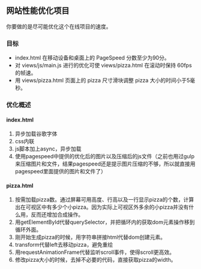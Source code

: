 ## 网站性能优化项目

你要做的是尽可能优化这个在线项目的速度。

### 目标

- index.html 在移动设备和桌面上的 PageSpeed 分数至少为90分。
- 对 views/js/main.js 进行的优化可使 views/pizza.html 在滚动时保持 60fps 的帧速。
- 用 views/pizza.html 页面上的 pizza 尺寸滑块调整 pizza 大小的时间小于5毫秒。

### 优化概述

#### index.html
1. 异步加载谷歌字体
2. css内联
3. js脚本加上async，异步加载
4. 使用pagespeed中提供的优化后的图片以及压缩后的js文件（之前也用过gulp来压缩图片和文件，结果pagespeed还是提示图片压缩的不够，所以就直接用pagespeed里面提供的图片和文件了）

#### pizza.html
1. 按需加载pizza数。通过屏幕可用高度、行高以及一行显示pizza的个数，计算出在可视区中有多少个小pizza。因为实际上可视区外多余的小pizza并没有什么用，反而还增加合成操作。
2. 用getElementById代替querySelector，并把循环内的获取dom元素操作移到循环外面。
3. 刚开始生成pizza的时候，用字符串拼接html代替dom创建元素。
4. transform代替left去移动pizza，避免重绘
5. 用requestAnimationFrame代替监听scroll事件，使得scroll更高效。
6. 修改pizza大小的时候，去掉不必要的代码，直接获取pizza的width。
